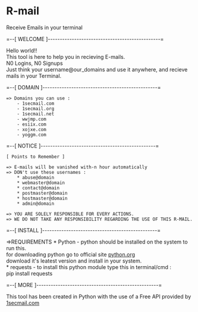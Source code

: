 # R-mail
Receive Emails in your terminal 

=--[ WELCOME ]-----------------------------------------------=

Hello world!! \
This tool is here to help you in recieving E-mails. \
N0 Logins, N0 Signups\
Just think your username@our_domains and use it anywhere, and recieve mails in your Terminal.

=--[ DOMAIN ]------------------------------------------------=

    => Domains you can use : 
        - 1secmail.com
        - 1secmail.org
        - 1secmail.net
        - wwjmp.com
        - esiix.com
        - xojxe.com
        - yoggm.com
        
=--[ NOTICE ]------------------------------------------------=

    [ Points to Remember ]

    => E-mails will be vanished with-n hour automatically
    => DON't use these usernames : 
        * abuse@domain
        * webmaster@domain
        * contact@domain
        * postmaster@domain
        * hostmaster@domain
        * admin@domain
    
    => YOU ARE SOLELY RESPONSIBLE FOR EVERY ACTIONS.
    => WE DO NOT TAKE ANY RESPONSIBILITY REGARDING THE USE OF THIS R-MAIL.
    
=--[ INSTALL ]------------------------------------------------=

   =>REQUIREMENTS 
       * Python - python should be installed on the system to run this.\
                  for downloading python go to official site [python.org](https://www.python.org/downloads/)\
                  download it's leatest version and install in your system.\
       * requests - to install this python module type this in terminal/cmd : \
       pip install requests

=--[ MORE ]---------------------------------------------------=

This tool has been created in Python with the use of a Free API provided by [1secmail.com](https://www.1secmail.com/)<space><space>
    
